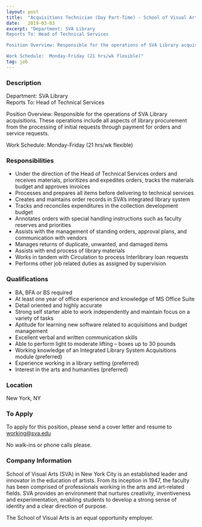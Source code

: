 ```yaml
---
layout: post
title:  "Acquisitions Technician (Day Part-Time) - School of Visual Arts "
date:   2019-03-03
excerpt: "Department: SVA Library    
Reports To: Head of Technical Services

Position Overview: Responsible for the operations of SVA Library acquisitions. These operations include all aspects of library procurement from the processing of  initial requests through payment for orders and service requests.

Work Schedule:  Monday-Friday (21 hrs/wk flexible)"
tag: job
---
```


### Description   

Department: SVA Library    
Reports To: Head of Technical Services

Position Overview: Responsible for the operations of SVA Library acquisitions. These operations include all aspects of library procurement from the processing of  initial requests through payment for orders and service requests.

Work Schedule:  Monday-Friday (21 hrs/wk flexible)


### Responsibilities   

- Under the direction of the Head of Technical Services orders and receives materials, prioritizes and expedites orders, tracks the materials budget and approves invoices
- Processes and prepares all items before delivering to technical services
- Creates and maintains order records in SVA’s integrated library system
- Tracks and reconciles expenditures in the collection development budget
- Annotates orders with special handling instructions such as faculty reserves and priorities
- Assists with the management of standing orders, approval plans, and communication with vendors
- Manages returns of duplicate, unwanted, and damaged items
- Assists with end process of library materials
- Works in tandem with Circulation to process Interlibrary loan requests
- Performs other job related duties as assigned by supervision


### Qualifications   

- BA, BFA or BS required
- At least one year of office experience and knowledge of MS Office Suite
- Detail oriented and highly accurate
- Strong self starter able to work independently and maintain focus on a variety of tasks
- Aptitude for learning new software related to acquisitions and budget management
- Excellent verbal and written communication skills
- Able to perform light to moderate lifting – boxes up to 30 pounds
- Working knowledge of an Integrated Library System Acquisitions module (preferred)
- Experience working in a library setting (preferred)
- Interest in the arts and humanities (preferred)




### Location   

New York, NY




### To Apply   

To apply for this position, please send a cover letter and resume to working@sva.edu 

No walk-ins or phone calls please. 



### Company Information   

School of Visual Arts (SVA) in New York City is an established leader and innovator in the education of artists. From its inception in 1947, the faculty has been comprised of professionals working in the arts and art-related fields. SVA provides an environment that nurtures creativity, inventiveness and experimentation, enabling students to develop a strong sense of identity and a clear direction of purpose.

The School of Visual Arts is an equal opportunity employer.



